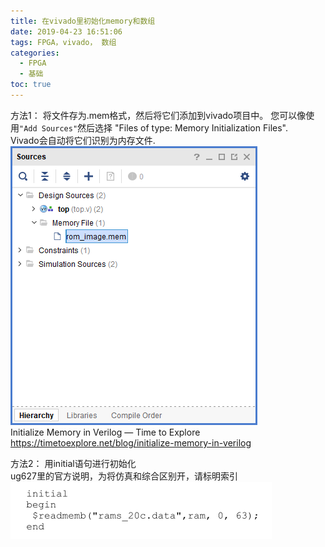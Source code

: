 ```yaml
---
title: 在vivado里初始化memory和数组
date: 2019-04-23 16:51:06
tags: FPGA，vivado， 数组
categories: 
  - FPGA
  - 基础  
toc: true
---
```


方法1：
将文件存为.mem格式，然后将它们添加到vivado项目中。
您可以像使用`"Add Sources"`然后选择 "Files of type: Memory Initialization Files".  
Vivado会自动将它们识别为内存文件.  
![vivado工程mem文件](image/screenshot/2019-04-23-21-08-25.png)  
Initialize Memory in Verilog — Time to Explore
https://timetoexplore.net/blog/initialize-memory-in-verilog 


方法2：
用initial语句进行初始化  
ug627里的官方说明，为将仿真和综合区别开，请标明索引  
![gu627](image/screenshot/2019-04-23-22-32-11.png)  